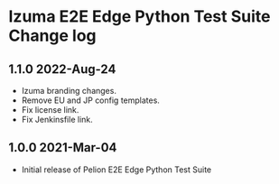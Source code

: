 # Izuma E2E Edge Python Test Suite Change log

## 1.1.0  2022-Aug-24
- Izuma branding changes.
- Remove EU and JP config templates.
- Fix license link.
- Fix Jenkinsfile link.

## 1.0.0  2021-Mar-04
- Initial release of Pelion E2E Edge Python Test Suite
